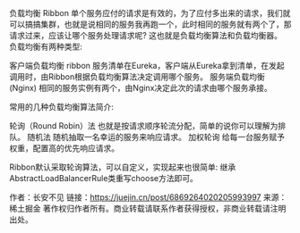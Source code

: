 负载均衡 Ribbon
单个服务应付的请求是有效的，为了应付多出来的请求，我们就可以搞搞集群，也就是说相同的服务我再跑一个，此时相同的服务就有两个了，那请求过来，应该让哪个服务处理请求呢? 这也就是负载均衡算法和负载均衡器。
负载均衡有两种类型:

客户端负载均衡  ribbon
服务清单在Eureka，客户端从Eureka拿到清单，在发起调用时，由Ribbon根据负载均衡算法决定调用哪个服务。
服务端负载均衡 (Nginx)
相同的服务实例有两个，由Nginx决定此次的请求由哪个服务承接。

常用的几种负载均衡算法简介:

轮询（Round Robin）法 也就是按请求顺序轮流分配，简单的说你可以理解为排队。
随机法 随机抽取一名幸运的服务来响应请求。
加权轮询 给每一台服务赋予权重，配置高的优先响应请求。

Ribbon默认采取轮询算法，可以自定义，实现起来也很简单: 继承AbstractLoadBalancerRule类重写choose方法即可。

作者：长安不见
链接：https://juejin.cn/post/6869264020205993997
来源：稀土掘金
著作权归作者所有。商业转载请联系作者获得授权，非商业转载请注明出处。